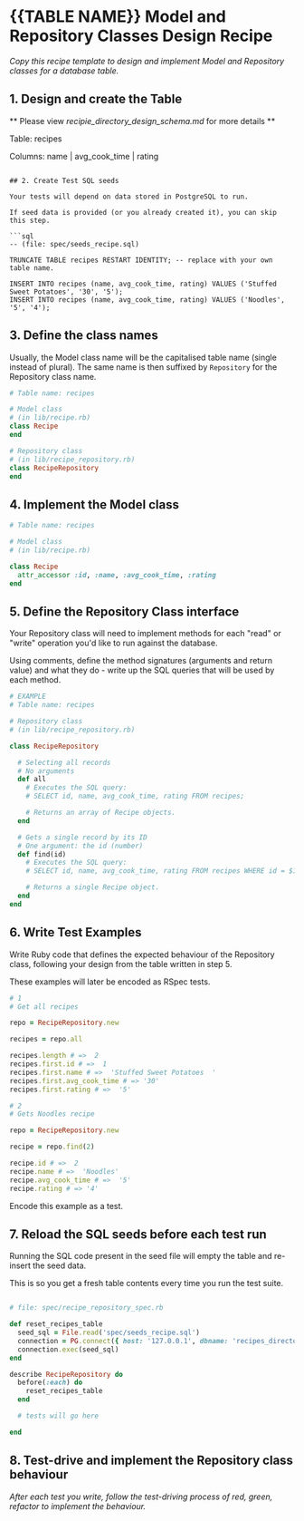 # {{TABLE NAME}} Model and Repository Classes Design Recipe

_Copy this recipe template to design and implement Model and Repository classes for a database table._

## 1. Design and create the Table

** Please view _recipie\_directory\_design\_schema\.md_ for more details **

Table: recipes

Columns:
name | avg_cook_time | rating
```

## 2. Create Test SQL seeds

Your tests will depend on data stored in PostgreSQL to run.

If seed data is provided (or you already created it), you can skip this step.

```sql
-- (file: spec/seeds_recipe.sql)

TRUNCATE TABLE recipes RESTART IDENTITY; -- replace with your own table name.

INSERT INTO recipes (name, avg_cook_time, rating) VALUES ('Stuffed Sweet Potatoes', '30', '5');
INSERT INTO recipes (name, avg_cook_time, rating) VALUES ('Noodles', '5', '4');
```

## 3. Define the class names

Usually, the Model class name will be the capitalised table name (single instead of plural). The same name is then suffixed by `Repository` for the Repository class name.

```ruby
# Table name: recipes

# Model class
# (in lib/recipe.rb)
class Recipe
end

# Repository class
# (in lib/recipe_repository.rb)
class RecipeRepository
end
```

## 4. Implement the Model class

```ruby
# Table name: recipes

# Model class
# (in lib/recipe.rb)

class Recipe
  attr_accessor :id, :name, :avg_cook_time, :rating
end
```

## 5. Define the Repository Class interface

Your Repository class will need to implement methods for each "read" or "write" operation you'd like to run against the database.

Using comments, define the method signatures (arguments and return value) and what they do - write up the SQL queries that will be used by each method.

```ruby
# EXAMPLE
# Table name: recipes

# Repository class
# (in lib/recipe_repository.rb)

class RecipeRepository

  # Selecting all records
  # No arguments
  def all
    # Executes the SQL query:
    # SELECT id, name, avg_cook_time, rating FROM recipes;

    # Returns an array of Recipe objects.
  end

  # Gets a single record by its ID
  # One argument: the id (number)
  def find(id)
    # Executes the SQL query:
    # SELECT id, name, avg_cook_time, rating FROM recipes WHERE id = $1;

    # Returns a single Recipe object.
  end
end
```

## 6. Write Test Examples

Write Ruby code that defines the expected behaviour of the Repository class, following your design from the table written in step 5.

These examples will later be encoded as RSpec tests.

```ruby
# 1
# Get all recipes

repo = RecipeRepository.new

recipes = repo.all

recipes.length # =>  2
recipes.first.id # =>  1
recipes.first.name # =>  'Stuffed Sweet Potatoes  '
recipes.first.avg_cook_time # => '30'
recipes.first.rating # =>  '5'

# 2
# Gets Noodles recipe

repo = RecipeRepository.new

recipe = repo.find(2)

recipe.id # =>  2
recipe.name # =>  'Noodles'
recipe.avg_cook_time # =>  '5'
recipe.rating # => '4'

```

Encode this example as a test.

## 7. Reload the SQL seeds before each test run

Running the SQL code present in the seed file will empty the table and re-insert the seed data.

This is so you get a fresh table contents every time you run the test suite.

```ruby

# file: spec/recipe_repository_spec.rb

def reset_recipes_table
  seed_sql = File.read('spec/seeds_recipe.sql')
  connection = PG.connect({ host: '127.0.0.1', dbname: 'recipes_directory_test' })
  connection.exec(seed_sql)
end

describe RecipeRepository do
  before(:each) do 
    reset_recipes_table
  end

  # tests will go here

end
```

## 8. Test-drive and implement the Repository class behaviour

_After each test you write, follow the test-driving process of red, green, refactor to implement the behaviour._

